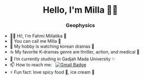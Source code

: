 <h1 align="center"> Hello, I'm Milla 👋🏻 </h1>
<h3 align="center"> Geophysics </h3>



- 👋🏻 Hi!, I'm Fahmi Millatika 🍋
- 🌸 You can call me Milla 🌼
- 👀 My hobby is watching korean dramas 🍰
- ☕ My favorite K-dramas genre are thriller, action, and medical 🌵
- 🌱 I’m currently studing in Gadjah Mada University ✨
- 📫 How to reach me: &nbsp;&nbsp;[![Gmail Badge](https://img.shields.io/badge/-Gmail-c14438?style=flat-square&logo=Gmail&logoColor=white&link=mailto:shuklaraghav321.com)](mailto:fahmi.millatika@mail.ugm.ac.id)
- ⚡ Fun fact: love spicy food 🍜, ice cream 🍨
<!---
FahmiMillatika/FahmiMillatika is a ✨ special ✨ repository because its `README.md` (this file) appears on your GitHub profile.
You can click the Preview link to take a look at your changes.
--->
